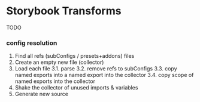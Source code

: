 # Storybook Transforms

TODO

### config resolution

1. Find all refs (subConfigs / presets+addons) files
2. Create an empty new file (collector)
3. Load each file
   3.1. parse
   3.2. remove refs to subConfigs
   3.3. copy named exports into a named export into the collector
   3.4. copy scope of named exports into the collector
4. Shake the collector of unused imports & variables
5. Generate new source